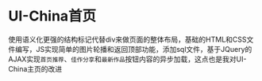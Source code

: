 # UI-China首页

使用语义化更强的结构标记代替div来做页面的整体布局，基础的HTML和CSS文件编写，JS实现简单的图片轮播和返回顶部功能，添加sql文件，基于JQuery的AJAX实现`首页推荐`、`佳作分享`和`最新作品`按钮内容的异步加载，这点也是我对UI-China主页的改进
